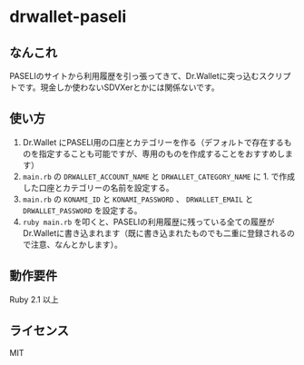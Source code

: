 drwallet-paseli
===============

なんこれ
--------
PASELIのサイトから利用履歴を引っ張ってきて、Dr.Walletに突っ込むスクリプトです。現金しか使わないSDVXerとかには関係ないです。

使い方
------
1. Dr.Wallet にPASELI用の口座とカテゴリーを作る（デフォルトで存在するものを指定することも可能ですが、専用のものを作成することをおすすめします）
2. `main.rb` の `DRWALLET_ACCOUNT_NAME` と `DRWALLET_CATEGORY_NAME` に 1. で作成した口座とカテゴリーの名前を設定する。
3. `main.rb` の `KONAMI_ID` と `KONAMI_PASSWORD` 、 `DRWALLET_EMAIL` と `DRWALLET_PASSWORD` を設定する。
4. `ruby main.rb` を叩くと、PASELIの利用履歴に残っている全ての履歴がDr.Walletに書き込まれます（既に書き込まれたものでも二重に登録されるので注意、なんとかします）。

動作要件
--------
Ruby 2.1 以上

ライセンス
----------
MIT
